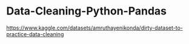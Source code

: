 # Data-Cleaning-Python-Pandas



https://www.kaggle.com/datasets/amruthayenikonda/dirty-dataset-to-practice-data-cleaning
